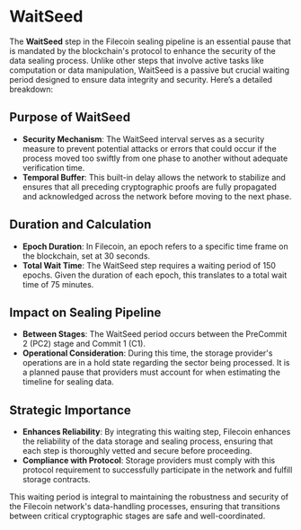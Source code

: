 # WaitSeed

The **WaitSeed** step in the Filecoin sealing pipeline is an essential pause that is mandated by the blockchain's protocol to enhance the security of the data sealing process. Unlike other steps that involve active tasks like computation or data manipulation, WaitSeed is a passive but crucial waiting period designed to ensure data integrity and security. Here’s a detailed breakdown:

## Purpose of WaitSeed

* **Security Mechanism**: The WaitSeed interval serves as a security measure to prevent potential attacks or errors that could occur if the process moved too swiftly from one phase to another without adequate verification time.
* **Temporal Buffer**: This built-in delay allows the network to stabilize and ensures that all preceding cryptographic proofs are fully propagated and acknowledged across the network before moving to the next phase.

## Duration and Calculation

* **Epoch Duration**: In Filecoin, an epoch refers to a specific time frame on the blockchain, set at 30 seconds.
* **Total Wait Time**: The WaitSeed step requires a waiting period of 150 epochs. Given the duration of each epoch, this translates to a total wait time of 75 minutes.

## Impact on Sealing Pipeline

* **Between Stages**: The WaitSeed period occurs between the PreCommit 2 (PC2) stage and Commit 1 (C1).
* **Operational Consideration**: During this time, the storage provider's operations are in a hold state regarding the sector being processed. It is a planned pause that providers must account for when estimating the timeline for sealing data.

## Strategic Importance

* **Enhances Reliability**: By integrating this waiting step, Filecoin enhances the reliability of the data storage and sealing process, ensuring that each step is thoroughly vetted and secure before proceeding.
* **Compliance with Protocol**: Storage providers must comply with this protocol requirement to successfully participate in the network and fulfill storage contracts.

This waiting period is integral to maintaining the robustness and security of the Filecoin network's data-handling processes, ensuring that transitions between critical cryptographic stages are safe and well-coordinated.
